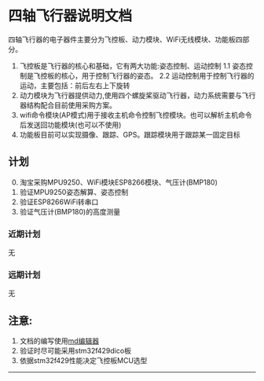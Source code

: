 # 四轴飞行器说明文档
四轴飞行器的电子器件主要分为飞控板、动力模块、WiFi无线模块、功能板四部分。
1. 飞控板是飞行器的核心和基础，它有两大功能:姿态控制、运动控制
   1.1 姿态控制是飞控板的核心，用于控制飞行器的姿态。
   2.2 运动控制用于控制飞行器的运动，主要包括：前后左右上下旋转
2. 动力模块为飞行器提供动力,使用四个螺旋桨驱动飞行器，动力系统需要与飞行器结构配合目前使用采购方案。 
3. wifi命令模块\(AP模式\)用于接收主机命令控制飞控模块。也可以解析主机命令后发送回功能模块\(也可以不使用\)
4. 功能板目前可以实现摄像、跟踪、GPS。跟踪模块用于跟踪某一固定目标

## 计划
0. 淘宝采购MPU9250、WiFi模块ESP8266模块、气压计(BMP180)
1. 验证MPU9250姿态解算、姿态控制
2. 验证ESP8266WiFi转串口
3. 验证气压计(BMP180)的高度测量

### 近期计划
无

### 远期计划
无

## 注意:
1. 文档的编写使用[md编辑器][1]
2. 验证时尽可能采用stm32f429dico板
3. 依据stm32f429性能决定飞控板MCU选型

---------

[1]: http://write.blog.csdn.net/mdeditor

